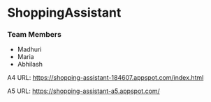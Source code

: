 # ShoppingAssistant

### Team Members
* Madhuri
* Maria
* Abhilash

A4 URL: https://shopping-assistant-184607.appspot.com/index.html <br />

A5 URL: https://shopping-assistant-a5.appspot.com/ <br />
